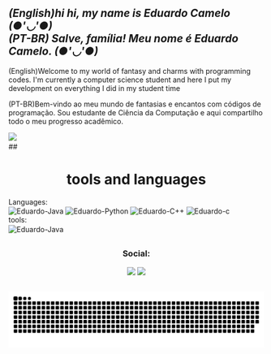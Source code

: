 <head><i><h2><div>
    (English)hi hi, my name is Eduardo Camelo (●'◡'●)
    </div>
   <div>
       (PT-BR) Salve, família! Meu nome é Eduardo Camelo. (●'◡'●)
   </div>
</h2></i></head>

<p>
    (English)Welcome to my world of fantasy and charms with programming codes. 
    I'm currently a computer science student and here I put my development on everything I did in my student time  
</p>
<p>
        (PT-BR)Bem-vindo ao meu mundo de fantasias e encantos com códigos de programação.
        Sou estudante de Ciência da Computação e aqui compartilho todo o meu progresso acadêmico.
</p>
<div>
      <div>
  <img height="130cm" src="https://github-readme-stats.vercel.app/api?username=EduCamelo&show_icons=true&theme=dracula&include_all_commits=true&count_private=true&hide=contribs"/>
  <div> 
</div>
##
          <h1 align="center">tools and languages</h1> 
<div>
    Languages:
    <div>
        <img align="center" alt="Eduardo-Java" height="30" width="40" src="https://cdn.jsdelivr.net/gh/devicons/devicon/icons/java/java-original.svg" />
        <img align="center" alt="Eduardo-Python" height="30" width="40" src="https://cdn.jsdelivr.net/gh/devicons/devicon/icons/python/python-original-wordmark.svg" />
        <img align="center" alt="Eduardo-C++" height="30" width="40" src="https://cdn.jsdelivr.net/gh/devicons/devicon/icons/csharp/csharp-original.svg"/>
        <img align="center" alt="Eduardo-c" height="30" width="40" src="https://cdn.jsdelivr.net/gh/devicons/devicon/icons/c/c-original.svg" />
    </div>
</div>

<div>
    tools:
    <div>
     <img align="center" alt="Eduardo-Java" height="30" width="40" src="https://cdn.jsdelivr.net/gh/devicons/devicon/icons/vscode/vscode-original-wordmark.svg" />
    </div>
</div>

##
<h3 align="center">Social:</h3> 
<div align="center">
      <a href="https://www.linkedin.com/in/educamelo/" target="_blank"><img src="https://img.shields.io/badge/-LinkedIn-%230077B5?style=for-the-badge&logo=linkedin&logoColor=white" target="_blank"></a>
<a href = "mailto:eduardocamelobs@gmail.com"><img src="https://img.shields.io/badge/-Gmail-%23333?style=for-the-badge&logo=gmail&logoColor=white" target="_blank"></a>
</div>

 ##

 <picture>
  <source media="(prefers-color-scheme: dark)" srcset="https://raw.githubusercontent.com/platane/platane/output/github-contribution-grid-snake-dark.svg">
  <source media="(prefers-color-scheme: light)" srcset="https://raw.githubusercontent.com/platane/platane/output/github-contribution-grid-snake.svg">
  <img alt="github contribution grid snake animation" src="https://raw.githubusercontent.com/platane/platane/output/github-contribution-grid-snake.svg">
</picture>

